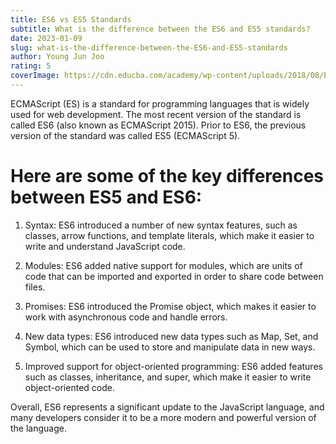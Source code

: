 ```yaml
---
title: ES6 vs ES5 Standards
subtitle: What is the difference between the ES6 and ES5 standards?
date: 2023-01-09
slug: what-is-the-difference-between-the-ES6-and-ES5-standards
author: Young Jun Joo
rating: 5
coverImage: https://cdn.educba.com/academy/wp-content/uploads/2018/08/ES6-vs-ES5.jpg
---
```


ECMAScript (ES) is a standard for programming languages that is widely used for web development. The most recent version of the standard is called ES6 (also known as ECMAScript 2015). Prior to ES6, the previous version of the standard was called ES5 (ECMAScript 5).

# Here are some of the key differences between ES5 and ES6:

1. Syntax: ES6 introduced a number of new syntax features, such as classes, arrow functions, and template literals, which make it easier to write and understand JavaScript code.

2. Modules: ES6 added native support for modules, which are units of code that can be imported and exported in order to share code between files.

3. Promises: ES6 introduced the Promise object, which makes it easier to work with asynchronous code and handle errors.

4. New data types: ES6 introduced new data types such as Map, Set, and Symbol, which can be used to store and manipulate data in new ways.

5. Improved support for object-oriented programming: ES6 added features such as classes, inheritance, and super, which make it easier to write object-oriented code.

Overall, ES6 represents a significant update to the JavaScript language, and many developers consider it to be a more modern and powerful version of the language.




